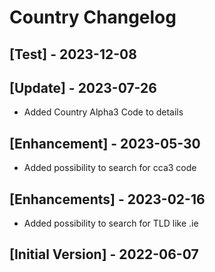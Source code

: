# Country Changelog

## [Test] - 2023-12-08 

## [Update] - 2023-07-26

- Added Country Alpha3 Code to details

## [Enhancement] - 2023-05-30

- Added possibility to search for cca3 code

## [Enhancements] - 2023-02-16

- Added possibility to search for TLD like .ie

## [Initial Version] - 2022-06-07